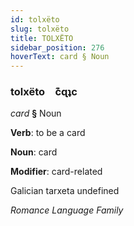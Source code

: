 ```yaml
---
id: tolxëto
slug: tolxëto
title: TOLXËTO
sidebar_position: 276
hoverText: card § Noun
---
```


### tolxëto&emsp;<span kind="abugida">c͊ɋʇc</span>

*card* **§** Noun

**Verb**: to be a card

**Noun**: card

**Modifier**: card-related

Galician tarxeta undefined

*Romance Language Family*